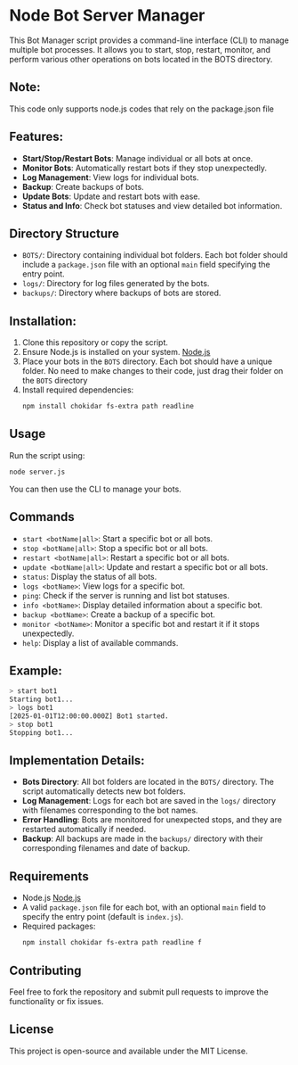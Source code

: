 # Node Bot Server Manager

This Bot Manager script provides a command-line interface (CLI) to manage multiple bot processes. It allows you to start, stop, restart, monitor, and perform various other operations on bots located in the BOTS directory.

## Note:
This code only supports node.js codes that rely on the package.json file

## Features:

- **Start/Stop/Restart Bots**: Manage individual or all bots at once.
- **Monitor Bots**: Automatically restart bots if they stop unexpectedly.
- **Log Management**: View logs for individual bots.
- **Backup**: Create backups of bots.
- **Update Bots**: Update and restart bots with ease.
- **Status and Info**: Check bot statuses and view detailed bot information.

## Directory Structure

- `BOTS/`: Directory containing individual bot folders. Each bot folder should include a `package.json` file with an optional `main` field specifying the entry point.
- `logs/`: Directory for log files generated by the bots.
- `backups/`: Directory where backups of bots are stored.

## Installation:

1. Clone this repository or copy the script.
2. Ensure Node.js is installed on your system. [Node.js](https://nodejs.org/en/download)
3. Place your bots in the `BOTS` directory. Each bot should have a unique folder. No need to make changes to their code, just drag their folder on the `BOTS` directory
4. Install required dependencies:
   ```bash
   npm install chokidar fs-extra path readline
   ```

## Usage

Run the script using:

```bash
node server.js
```

You can then use the CLI to manage your bots.

## Commands

- `start <botName|all>`: Start a specific bot or all bots.
- `stop <botName|all>`: Stop a specific bot or all bots.
- `restart <botName|all>`: Restart a specific bot or all bots.
- `update <botName|all>`: Update and restart a specific bot or all bots.
- `status`: Display the status of all bots.
- `logs <botName>`: View logs for a specific bot.
- `ping`: Check if the server is running and list bot statuses.
- `info <botName>`: Display detailed information about a specific bot.
- `backup <botName>`: Create a backup of a specific bot.
- `monitor <botName>`: Monitor a specific bot and restart it if it stops unexpectedly.
- `help`: Display a list of available commands.

## Example:

```bash
> start bot1
Starting bot1...
> logs bot1
[2025-01-01T12:00:00.000Z] Bot1 started.
> stop bot1
Stopping bot1...
```

## Implementation Details:

- **Bots Directory**: All bot folders are located in the `BOTS/` directory. The script automatically detects new bot folders.
- **Log Management**: Logs for each bot are saved in the `logs/` directory with filenames corresponding to the bot names.
- **Error Handling**: Bots are monitored for unexpected stops, and they are restarted automatically if needed.
- **Backup**: All backups are made in the `backups/` directory with their corresponding filenames and date of backup.

## Requirements

- Node.js [Node.js](https://nodejs.org/en/download)
- A valid `package.json` file for each bot, with an optional `main` field to specify the entry point (default is `index.js`).
- Required packages:
  ```bash
  npm install chokidar fs-extra path readline f
  ```

## Contributing

Feel free to fork the repository and submit pull requests to improve the functionality or fix issues.

## License

This project is open-source and available under the MIT License.

